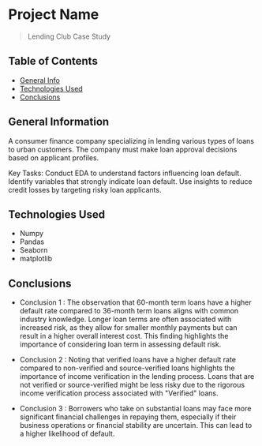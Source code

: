 # Project Name
> Lending Club Case Study


## Table of Contents
* [General Info](#general-information)
* [Technologies Used](#technologies-used)
* [Conclusions](#conclusions)

<!-- You can include any other section that is pertinent to your problem -->

## General Information
A consumer finance company specializing in lending various types of loans to urban customers. The company must make loan approval decisions based on applicant profiles. 

Key Tasks:
Conduct EDA to understand factors influencing loan default.
Identify variables that strongly indicate loan default.
Use insights to reduce credit losses by targeting risky loan applicants.

<!-- You don't have to answer all the questions - just the ones relevant to your project. -->


## Technologies Used
- Numpy
- Pandas
- Seaborn
- matplotlib

<!-- As the libraries versions keep on changing, it is recommended to mention the version of library used in this project -->

## Conclusions
-  Conclusion 1 : The observation that 60-month term loans have a higher default rate compared to 36-month term loans 
                  aligns with common industry knowledge. Longer loan terms are often associated with increased risk, 
                  as they allow for smaller monthly payments but can result in a higher overall interest cost. This finding 
                  highlights the importance of considering loan term in assessing default risk.

- Conclusion 2 : Noting that verified loans have a higher default rate compared to non-verified and source-verified loans
                 highlights the importance of income verification in the lending process. Loans that are not verified or
                 source-verified might be less risky due to the rigorous income verification process associated with 
                 "Verified" loans.

- Conclusion 3 : Borrowers who take on substantial loans may face more significant financial challenges in repaying them,
                 especially if their business operations or financial stability are uncertain. This can lead to a higher 
                 likelihood of default.

<!-- You don't have to answer all the questions - just the ones relevant to your project. -->

